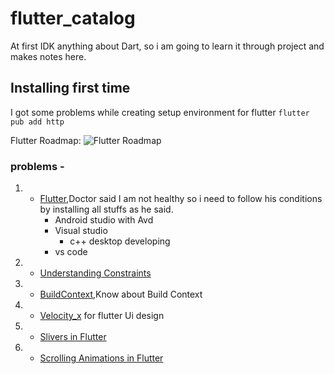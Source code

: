 # flutter_catalog
At first IDK anything about Dart, so i am going to learn it through project and makes notes here.

## Installing first time
I got some problems while creating setup environment for flutter
```flutter pub add http```

Flutter Roadmap: ![Flutter Roadmap](https://github.com/rishabh-arch/flutter_learnings/blob/Day12/Flutter%20Roadmap.png?raw=true)

### problems - 
1. - [Flutter](https://flutter.dev/docs),Doctor said I am not healthy so i need to follow his conditions
        by installing all stuffs as he said.
        - Android studio with Avd
        - Visual studio
           - c++ desktop developing
        - vs code

2. - [Understanding Constraints](https://docs.flutter.dev/development/ui/layout/constraints)

3. - [BuildContext](https://blog.mindorks.com/understanding-buildcontext-in-flutter),Know about Build Context 

4. - [Velocity_x](https://velocityx.dev/docs/install) for flutter Ui design

5. - [Slivers in Flutter](https://medium.flutterdevs.com/explore-slivers-in-flutter-d44073bffdf6)

5. - [Scrolling Animations in Flutter](https://medium.com/flutter-community/scrolling-animation-in-flutter-6a6718b8e34f)


        